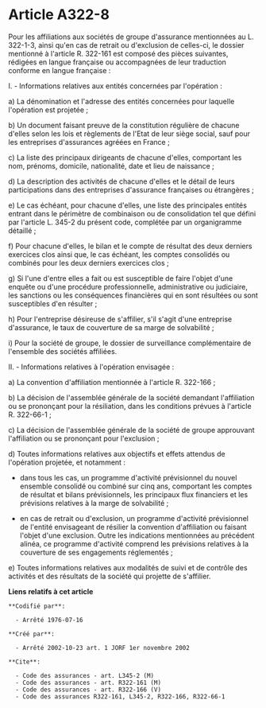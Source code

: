 # Article A322-8

Pour les affiliations aux sociétés de groupe d'assurance mentionnées au L. 322-1-3, ainsi qu'en cas de retrait ou d'exclusion
de celles-ci, le dossier mentionné à l'article R. 322-161 est composé des pièces suivantes, rédigées en langue française ou
accompagnées de leur traduction conforme en langue française :

I. - Informations relatives aux entités concernées par l'opération :

a) La dénomination et l'adresse des entités concernées pour laquelle l'opération est projetée ;

b) Un document faisant preuve de la constitution régulière de chacune d'elles selon les lois et règlements de l'Etat de leur
siège social, sauf pour les entreprises d'assurances agréées en France ;

c) La liste des principaux dirigeants de chacune d'elles, comportant les nom, prénoms, domicile, nationalité, date et lieu de
naissance ;

d) La description des activités de chacune d'elles et le détail de leurs participations dans des entreprises d'assurance
françaises ou étrangères ;

e) Le cas échéant, pour chacune d'elles, une liste des principales entités entrant dans le périmètre de combinaison ou de
consolidation tel que défini par l'article L. 345-2 du présent code, complétée par un organigramme détaillé ;

f) Pour chacune d'elles, le bilan et le compte de résultat des deux derniers exercices clos ainsi que, le cas échéant, les
comptes consolidés ou combinés pour les deux derniers exercices clos ;

g) Si l'une d'entre elles a fait ou est susceptible de faire l'objet d'une enquête ou d'une procédure professionnelle,
administrative ou judiciaire, les sanctions ou les conséquences financières qui en sont résultées ou sont susceptibles d'en
résulter ;

h) Pour l'entreprise désireuse de s'affilier, s'il s'agit d'une entreprise d'assurance, le taux de couverture de sa marge de
solvabilité ;

i) Pour la société de groupe, le dossier de surveillance complémentaire de l'ensemble des sociétés affiliées.

II. - Informations relatives à l'opération envisagée :

a) La convention d'affiliation mentionnée à l'article R. 322-166 ;

b) La décision de l'assemblée générale de la société demandant l'affiliation ou se prononçant pour la résiliation, dans les
conditions prévues à l'article R. 322-66-1 ;

c) La décision de l'assemblée générale de la société de groupe approuvant l'affiliation ou se prononçant pour l'exclusion ;

d) Toutes informations relatives aux objectifs et effets attendus de l'opération projetée, et notamment :

- dans tous les cas, un programme d'activité prévisionnel du nouvel ensemble consolidé ou combiné sur cinq ans, comportant
les comptes de résultat et bilans prévisionnels, les principaux flux financiers et les prévisions relatives à la marge de
solvabilité ;

- en cas de retrait ou d'exclusion, un programme d'activité prévisionnel de l'entité envisageant de résilier la convention
d'affiliation ou faisant l'objet d'une exclusion. Outre les indications mentionnées au précédent alinéa, ce programme
d'activité comprend les prévisions relatives à la couverture de ses engagements réglementés ;

e) Toutes informations relatives aux modalités de suivi et de contrôle des activités et des résultats de la société qui
projette de s'affilier.

**Liens relatifs à cet article**

	**Codifié par**:

	  - Arrêté 1976-07-16

	**Créé par**:

	  - Arrêté 2002-10-23 art. 1 JORF 1er novembre 2002

	**Cite**:

	  - Code des assurances - art. L345-2 (M)
	  - Code des assurances - art. R322-161 (M)
	  - Code des assurances - art. R322-166 (V)
	  - Code des assurances R322-161, L345-2, R322-166, R322-66-1
